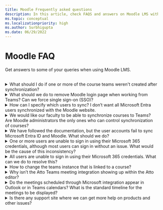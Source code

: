 ```yaml
---
title: Moodle Frequently asked questions
description: In this article, check FAQS and answers on Moodle LMS with Microsoft Teams, including synchronization issues, SSO, user sync, and troubleshoot sign-in issues.
ms.topic: conceptual
ms.localizationpriority: high
ms.author: Surbhigupta
ms.date: 06/29/2022
---
```


# Moodle FAQ

Get answers to some of your queries when using Moodle LMS.

<br>

<details>

<summary>What should I do if one or more of the course teams weren't created after synchronization?</summary>

Each Moodle course must have at least one faculty and one student matched to a Microsoft 365 account username. The team can't be created, if the synchronization doesn't find a match.

Each team course instance must have an owner, and the synchronization sets the faculty as the owner, with assumption that the faculty has Teams license.

</details>

<details>

<summary>What should we do to remove Moodle login page when working from Teams? Can we force single sign-on (SSO)?</summary>

The users have multiple sign in options from the Moodle login page.

* To sign in exclusively using Microsoft 365 credentials, enable the **Force redirect** configuration settings for the **auth_oidc plugin**. If the service is enabled, user can see the Microsoft sign in page.
* To sign in manually to the Moodle portal, see [Moodle](https://moodle.org/login/index.php).

</details>

<details>

<summary>How can I specify which users to sync? I don’t want all Microsoft Entra users synchronized with the Moodle website. </summary>

Use the **User Creation Restriction** option to specify the users by synchronizing the configuration options of the **local_o365** plugin. The dropdown menu to the left of the **filter** offers options such as Country or Region, Company Name, and Language.

> [!TIP]
> Create a dynamic Microsoft 365 group to enable the **filter** option with multiple profile properties.

The following image shows user creation restrictions options:

:::image type="content" source="../assets/images/MoodleInstructions/faq-2.png" alt-text="sync":::

:::image type="content" source="../assets/images/MoodleInstructions/faq-3.png" alt-text="Microsoft Entra ID":::

</details>

<details>

<summary>We would like our faculty to be able to synchronize courses to Teams? Are Moodle administrators the only ones who can control synchronization of courses?</summary>

By default only Moodle administrators can configure synchronization. The team owner can control if a course is synchronized to Teams and **Allow configure course sync in course** is enabled. In this case, the team owner is the faculty. The block displays the configuration option to individuals with the appropriate owner permissions.

<!-- For more information, see Microsoft 365 block within the Moodle course interface. -->

The following image shows the option **Allow configure course sync in course**:

:::image type="content" source="../assets/images/MoodleInstructions/faq-4.png" alt-text="admin":::

The following image shows synchronization of courses:

:::image type="content" source="../assets/images/MoodleInstructions/faq-5.png" alt-text="synchronization":::

</details>

<details>

<summary>We have followed the documentation, but the user accounts fail to sync Microsoft Entra ID and Moodle. What should we do?</summary>

The issue can be resolved before users perform the **Delta token clean up** as a final troubleshooting step.

The following table provides the actions and dependencies to be performed and checked:

| Dependency | Action | Reference|
|-------|------------|----------|
| Stable version| Verify that the version of Moodle is listed as a **stable**.| For more information, see [Version support](https://docs.moodle.org/dev/Releases#Version_support).|
|Permissions| Verify that the Azure application has the necessary permissions to run the synchronization.| For more information, see [Microsoft permissions](https://docs.moodle.org/311/en/Microsoft_365#Permissions).|
| Full sync| Verify that **Perform a full sync each run** is enabled, and review the **Task Logs** for **Sync users with Microsoft Entra ID**.| For more information, see [Enable full sync](https://docs.moodle.org/311/en/local_o365)</br>For more information, see [Check task logs](https://docs.moodle.org/311/en/local_o365#Sync_users_with_Azure_AD). |
|Token refresh|Clean the **User sync delta token** in the local_o365 plugin.| For more information, see, [Token refresh](https://docs.moodle.org/38/en/Office365).|
<!-- |Token refresh|Clean the **User sync delta token** in the local_o365 plugin| {moodle_url}\local_o365\acp.php?Mode=maintenance_cleandeltatoken| -->

</details>

<details>

<summary>One or more users are unable to sign in using their Microsoft 365 credentials, although most users can sign in without an issue. What would be the cause of this inconsistency?</summary>

The reason for inconsistencies with users being able unable to sign using their Microsoft 365 credentials can be related to the user mapping operation during synchronization. To resolve the issue, perform the following steps:

* Check if the Moodle user authentication type is **OpenID**.
* Check if the Moodle **User Name** matches the Microsoft Entra username.
* Clean up the **Token Issue** and retry.
* Check if the users have **Permissions** to access the Azure application.

</details>

<details>

<summary>All users are unable to sign in using their Microsoft 365 credentials. What can we do to resolve this?</summary>

Users who were unable to sign in at the start need to report the issue and verify that the application **Client secret** hasn't expired.

The following image shows the error message received when user sign using their Microsoft 365 credentials:

:::image type="content" source="../assets/images/MoodleInstructions/faq-6.png" alt-text="report issue":::

The following image shows the error in Azure portal:

:::image type="content" source="../assets/images/MoodleInstructions/faq-7.png" alt-text="Azure portal":::

If the **Client secret** has expired, then user needs to generate a new **Client secret**, and update the configuration found on page. Users can sign in again after the **Client secret** has been updated, which can take up to 24 hours to re-provision.

</details>

<details>

<summary>How to change the teams instance that is linked to a course?</summary>

Administrators can change the teams instance associated with a course through the **Manage Teams Connections** page. Select **Connect** next to the course to be changed and select teams instance. If you use course reset to archive a team, you can link it back to the previous team.

The following image shows the teams instance:

:::image type="content" source="../assets/images/MoodleInstructions/faq-8.png" alt-text="teams instance":::

</details>

<details>

<summary>Why isn’t the Atto Teams meeting integration showing up within the Atto editor?</summary>

The user can face Atto Teams meeting issue if the icon reference is missing in the **Toolbar config**, which displays the Teams icon within the Atto editor. User needs to add Teams meeting icon to the right of the links icon using the following steps:

* Install the plugin.
* Update **Toolbar config** with **teams meeting**.

The following images show Toolbar icon after Toolbar configuration adjustment:

:::image type="content" source="../assets/images/MoodleInstructions/faq-9.png" alt-text="tool bar":::

:::image type="content" source="../assets/images/MoodleInstructions/faq-10.png" alt-text="links icon":::

For more information on editing Atto toolbar, see:

* [Atto editor-ModdleDocs](https://docs.moodle.org/311/en/Atto_editor)
* [Atto editor-Icon mapping](https://docs.moodle.org/311/en/Atto_editor#:~:text=in%20the%20editor.-,Atto%20editor%20toolbar,-Atto%20Row%201)

</details>

<details>

<summary>Do the meetings scheduled through Microsoft integration appear in Outlook or in Teams calendars? What is the standard timeline for the meetings to be displayed?</summary>

The meetings scheduled through the app don't appear in the scheduler’s Outlook or Teams calendar as they're similar to Channel Meetings. All the members in the course channel can attend the meeting directly from the embedded channel link. For more information, see [Channel meetings](https://www.knowledgewave.com/blog/benefits-of-channel-meetings-in-microsoft-teams).

However, you can access the invite and manually add participant names to the **Required** or **Optional** fields of the meeting invitation to display the remote meeting on their calendars. The standard timelines are based on the date the user specifies when the meeting is created. For more information, see [Limits and specifications for Teams](/microsoftteams/limits-specifications-teams).

</details>

<details>

<summary>Is there any support site where we can get more help on products and other issues?</summary>

For support and help on the product and services issues or developer community help see, [Support and Feedback](/microsoftteams/platform/feedback).
